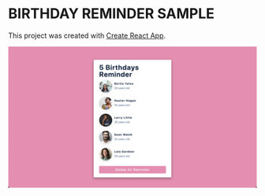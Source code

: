 # BIRTHDAY REMINDER SAMPLE

This project was created with [Create React App](https://birthday-reminder-pied.vercel.app/).

![alt text](img/reminder-photo.png)
